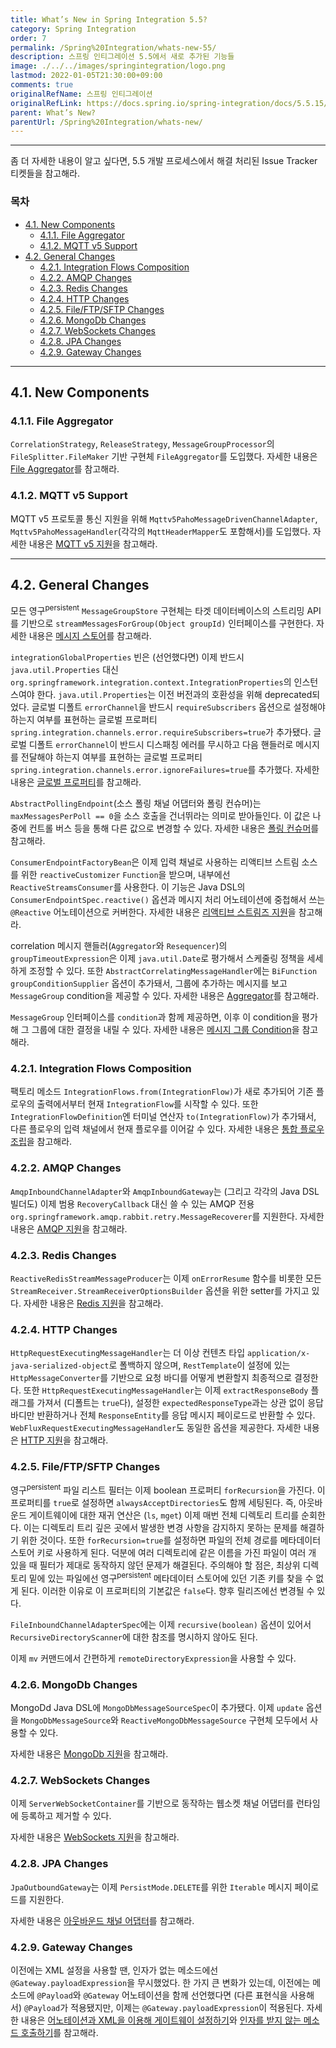 ```yaml
---
title: What’s New in Spring Integration 5.5?
category: Spring Integration
order: 7
permalink: /Spring%20Integration/whats-new-55/
description: 스프링 인티그레이션 5.5에서 새로 추가된 기능들
image: ./../../images/springintegration/logo.png
lastmod: 2022-01-05T21:30:00+09:00
comments: true
originalRefName: 스프링 인티그레이션
originalRefLink: https://docs.spring.io/spring-integration/docs/5.5.15/reference/html/index-single.html#whats-new
parent: What’s New?
parentUrl: /Spring%20Integration/whats-new/
---
```


---

좀 더 자세한 내용이 알고 싶다면, 5.5 개발 프로세스에서 해결 처리된 Issue Tracker 티켓들을 참고해라.

### 목차

- [4.1. New Components](#41-new-components)
  + [4.1.1. File Aggregator](#411-file-aggregator)
  + [4.1.2. MQTT v5 Support](#412-mqtt-v5-support)
- [4.2. General Changes](#42-general-changes)
  + [4.2.1. Integration Flows Composition](#421-integration-flows-composition)
  + [4.2.2. AMQP Changes](#422-amqp-changes)
  + [4.2.3. Redis Changes](#423-redis-changes)
  + [4.2.4. HTTP Changes](#424-http-changes)
  + [4.2.5. File/FTP/SFTP Changes](#425-fileftpsftp-changes)
  + [4.2.6. MongoDb Changes](#426-mongodb-changes)
  + [4.2.7. WebSockets Changes](#427-websockets-changes)
  + [4.2.8. JPA Changes](#428-jpa-changes)
  + [4.2.9. Gateway Changes](#429-gateway-changes)

---

## 4.1. New Components

### 4.1.1. File Aggregator

`CorrelationStrategy`, `ReleaseStrategy`, `MessageGroupProcessor`의 `FileSplitter.FileMaker` 기반 구현체 `FileAggregator`를 도입했다. 자세한 내용은 [File Aggregator](https://docs.spring.io/spring-integration/docs/5.5.15/reference/html/file.html#file-aggregator)를 참고해라.

### 4.1.2. MQTT v5 Support

MQTT v5 프로토콜 통신 지원을 위해 `Mqttv5PahoMessageDrivenChannelAdapter`, `Mqttv5PahoMessageHandler`(각각의 `MqttHeaderMapper`도 포함해서)를 도입했다. 자세한 내용은 [MQTT v5 지원](https://docs.spring.io/spring-integration/docs/5.5.15/reference/html/mqtt.html#mqtt-v5)을 참고해라.

---

## 4.2. General Changes

모든 영구<sup>persistent</sup> `MessageGroupStore` 구현체는 타겟 데이터베이스의 스트리밍 API를 기반으로 `streamMessagesForGroup(Object groupId)` 인터페이스를 구현한다. 자세한 내용은 [메시지 스토어](../system-management/#133-message-store)를 참고해라.

`integrationGlobalProperties` 빈은 (선언했다면) 이제 반드시 `java.util.Properties` 대신 `org.springframework.integration.context.IntegrationProperties`의 인스턴스여야 한다. `java.util.Properties`는 이전 버전과의 호환성을 위해 deprecated되었다. 글로벌 디폴트 `errorChannel`을 반드시 `requireSubscribers` 옵션으로 설정해야 하는지 여부를 표현하는 글로벌 프로퍼티 `spring.integration.channels.error.requireSubscribers=true`가 추가됐다. 글로벌 디폴트 `errorChannel`이 반드시 디스패칭 에러를 무시하고 다음 핸들러로 메시지를 전달해야 하는지 여부를 표현하는 글로벌 프로퍼티 `spring.integration.channels.error.ignoreFailures=true`를 추가했다. 자세한 내용은 [글로벌 프로퍼티](https://docs.spring.io/spring-integration/docs/5.5.15/reference/html/configuration.html#global-properties)를 참고해라.

`AbstractPollingEndpoint`(소스 폴링 채널 어댑터와 폴링 컨슈머)는 `maxMessagesPerPoll == 0`을 소스 호출을 건너뛰라는 의미로 받아들인다. 이 값은 나중에 컨트롤 버스 등을 통해 다른 값으로 변경할 수 있다. 자세한 내용은 [폴링 컨슈머](../messaging-endpoints/#1013-polling-consumer)를 참고해라.

`ConsumerEndpointFactoryBean`은 이제 입력 채널로 사용하는 리액티브 스트림 소스를 위한 `reactiveCustomizer` `Function`을 받으며, 내부에선 `ReactiveStreamsConsumer`를 사용한다. 이 기능은 Java DSL의 `ConsumerEndpointSpec.reactive()` 옵션과 메시지 처리 어노테이션에 중첩해서 쓰는 `@Reactive` 어노테이션으로 커버한다. 자세한 내용은 [리액티브 스트림즈 지원](../reactive-streams)을 참고해라.

correlation 메시지 핸들러(`Aggregator`와 `Resequencer`)의 `groupTimeoutExpression`은 이제 `java.util.Date`로 평가해서 스케줄링 정책을 세세하게 조정할 수 있다. 또한 `AbstractCorrelatingMessageHandler`에는 `BiFunction groupConditionSupplier` 옵션이 추가돼서, 그룹에 추가하는 메시지를 보고 `MessageGroup` condition을 제공할 수 있다. 자세한 내용은 [Aggregator](../messaging-routing/#84-aggregator)를 참고해라.

`MessageGroup` 인터페이스를 `condition`과 함께 제공하면, 이후 이 condition을 평가해 그 그룹에 대한 결정을 내릴 수 있다. 자세한 내용은 [메시지 그룹 Condition](../system-management/#1333-message-group-condition)을 참고해라.

### 4.2.1. Integration Flows Composition

팩토리 메소드 `IntegrationFlows.from(IntegrationFlow)`가 새로 추가되어 기존 플로우의 출력에서부터 현재 `IntegrationFlow`를 시작할 수 있다. 또한 `IntegrationFlowDefinition`엔 터미널 연산자 `to(IntegrationFlow)`가 추가돼서, 다른 플로우의 입력 채널에서 현재 플로우를 이어갈 수 있다. 자세한 내용은 [통합 플로우 조립](../java-dsl/#1124-integration-flows-composition)을 참고해라.

### 4.2.2. AMQP Changes

`AmqpInboundChannelAdapter`와 `AmqpInboundGateway`는 (그리고 각각의 Java DSL 빌더도) 이제 범용 `RecoveryCallback` 대신 쓸 수 있는 AMQP 전용 `org.springframework.amqp.rabbit.retry.MessageRecoverer`를 지원한다. 자세한 내용은 [AMQP 지원](https://docs.spring.io/spring-integration/docs/5.5.15/reference/html/amqp.html#amqp)을 참고해라.

### 4.2.3. Redis Changes

`ReactiveRedisStreamMessageProducer`는 이제 `onErrorResume` 함수를 비롯한 모든 `StreamReceiver.StreamReceiverOptionsBuilder` 옵션을 위한 setter를 가지고 있다. 자세한 내용은 [Redis 지원](https://docs.spring.io/spring-integration/docs/5.5.15/reference/html/redis.html#redis)을 참고해라.

### 4.2.4. HTTP Changes

`HttpRequestExecutingMessageHandler`는 더 이상 컨텐츠 타입 `application/x-java-serialized-object`로 폴백하지 않으며, `RestTemplate`이 설정에 있는 `HttpMessageConverter`를 기반으로 요청 바디를 어떻게 변환할지 최종적으로 결정한다. 또한 `HttpRequestExecutingMessageHandler`는 이제 `extractResponseBody` 플래그를 가져서 (디폴트는 `true`다), 설정한 `expectedResponseType`과는 상관 없이 응답 바디만 반환하거나 전체 `ResponseEntity`를 응답 메시지 페이로드로 반환할 수 있다. `WebFluxRequestExecutingMessageHandler`도 동일한 옵션을 제공한다. 자세한 내용은 [HTTP 지원](https://docs.spring.io/spring-integration/docs/5.5.15/reference/html/http.html#http)을 참고해라.

### 4.2.5. File/FTP/SFTP Changes

영구<sup>persistent</sup> 파일 리스트 필터는 이제 boolean 프로퍼티 `forRecursion`을 가진다. 이 프로퍼티를 `true`로 설정하면 `alwaysAcceptDirectories`도 함께 세팅된다. 즉, 아웃바운드 게이트웨이에 대한 재귀 연산은 (`ls`, `mget`) 이제 매번 전체 디렉토리 트리를 순회한다. 이는 디렉토리 트리 깊은 곳에서 발생한 변경 사항을 감지하지 못하는 문제를 해결하기 위한 것이다. 또한 `forRecursion=true`를 설정하면 파일의 전체 경로를 메타데이터 스토어 키로 사용하게 된다. 덕분에 여러 디렉토리에 같은 이름을 가진 파일이 여러 개 있을 때 필터가 제대로 동작하지 않던 문제가 해결된다. 주의해야 할 점은, 최상위 디렉토리 밑에 있는 파일에선 영구<sup>persistent</sup> 메타데이터 스토어에 있던 기존 키를 찾을 수 없게 된다. 이러한 이유로 이 프로퍼티의  기본값은 `false`다. 향후 릴리즈에선 변경될 수 있다.

`FileInboundChannelAdapterSpec`에는 이제 `recursive(boolean)` 옵션이 있어서  `RecursiveDirectoryScanner`에 대한 참조를 명시하지 않아도 된다.

이제 `mv` 커맨드에서 간편하게 `remoteDirectoryExpression`을 사용할 수 있다.

### 4.2.6. MongoDb Changes

MongoDd Java DSL에 `MongoDbMessageSourceSpec`이 추가됐다. 이제 `update` 옵션을 `MongoDbMessageSource`와 `ReactiveMongoDbMessageSource` 구현체 모두에서 사용할 수 있다.

자세한 내용은 [MongoDb 지원](https://docs.spring.io/spring-integration/docs/5.5.15/reference/html/mongodb.html#mongodb)을 참고해라.

### 4.2.7. WebSockets Changes

이제 `ServerWebSocketContainer`를 기반으로 동작하는 웹소켓 채널 어댑터를 런타임에 등록하고 제거할 수 있다.

자세한 내용은 [WebSockets 지원](https://docs.spring.io/spring-integration/docs/5.5.15/reference/html/web-sockets.html#web-sockets)을 참고해라.

### 4.2.8. JPA Changes

`JpaOutboundGateway`는 이제 `PersistMode.DELETE`를 위한 `Iterable` 메시지 페이로드를 지원한다.

자세한 내용은 [아웃바운드 채널 어댑터](https://docs.spring.io/spring-integration/docs/5.5.15/reference/html/jpa.html#jpa-outbound-channel-adapter)를 참고해라.

### 4.2.9. Gateway Changes

이전에는 XML 설정을 사용할 땐, 인자가 없는 메소드에선 `@Gateway.payloadExpression`을 무시했었다. 한 가지 큰 변화가 있는데, 이전에는 메소드에 `@Payload`와 `@Gateway` 어노테이션을 함께 선언했다면 (다른 표현식을 사용해서) `@Payload`가 적용됐지만, 이제는 `@Gateway.payloadExpression`이 적용된다. 자세한 내용은 [어노테이션과 XML을 이용해 게이트웨이 설정하기](../messaging-endpoints/#1044-gateway-configuration-with-annotations-and-xml)와 [인자를 받지 않는 메소드 호출하기](../messaging-endpoints/#1047-invoking-no-argument-methods)를 참고해라.